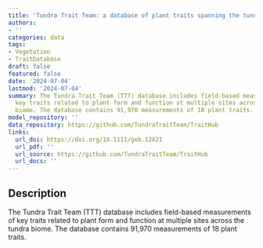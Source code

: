 ```yaml
---
title: 'Tundra Trait Team: a database of plant traits spanning the tundra biome'
authors:
- ''
categories: data
tags:
- Vegetation
- TraitDatabase
draft: false
featured: false
date: '2024-07-04'
lastmod: '2024-07-04'
summary: The Tundra Trait Team (TTT) database includes field-based measurements of
  key traits related to plant form and function at multiple sites across the tundra
  biome. The database contains 91,970 measurements of 18 plant traits.
model_repository: ''
data_repository: https://github.com/TundraTraitTeam/TraitHub
links:
  url_doi: https://doi.org/10.1111/geb.12821
  url_pdf: ''
  url_source: https://github.com/TundraTraitTeam/TraitHub
  url_docs: ''
---
```


## Description

The Tundra Trait Team (TTT) database includes field-based measurements of key traits related to plant form and function at multiple sites across the tundra biome. The database contains 91,970 measurements of 18 plant traits.

